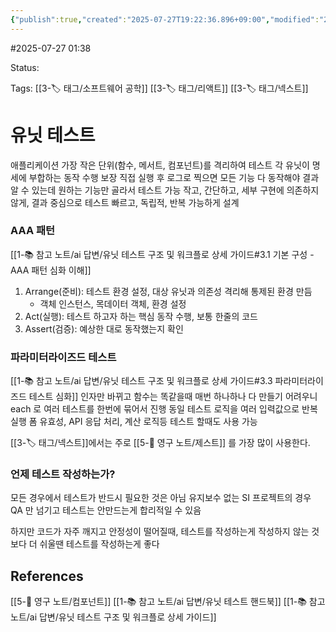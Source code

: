 ```yaml
---
{"publish":true,"created":"2025-07-27T19:22:36.896+09:00","modified":"2025-08-01T00:19:45.514+09:00","cssclasses":""}
---
```


#2025-07-27 01:38

Status: 

Tags: [[3-🏷️ 태그/소프트웨어 공학]] [[3-🏷️ 태그/리액트]] [[3-🏷️ 태그/넥스트]]

# 유닛 테스트
애플리케이션 가장 작은 단위(함수, 메서트, 컴포넌트)를 격리하여 테스트
각 유닛이 명세에 부합하는 동작 수행 보장
직접 실행 후 로그로 찍으면 모든 기능 다 동작해야 결과 알 수 있는데 원하는 기능만 골라서 테스트 가능
작고, 간단하고, 세부 구현에 의존하지 않게, 결과 중심으로 테스트
빠르고, 독립적, 반복 가능하게 설계

### AAA 패턴 
[[1-📚 참고 노트/ai 답변/유닛 테스트 구조 및 워크플로 상세 가이드#3.1 기본 구성 - AAA 패턴 심화 이해]]
1. Arrange(준비): 테스트 환경 설정, 대상 유닛과 의존성 격리해 통제된 환경 만듬
	- 객체 인스턴스, 목데이터 객체, 환경 설정
2. Act(실행): 테스트 하고자 하는 핵심 동작 수행, 보통 한줄의 코드
3. Assert(검증): 예상한 대로 동작했는지 확인

### 파라미터라이즈드 테스트
[[1-📚 참고 노트/ai 답변/유닛 테스트 구조 및 워크플로 상세 가이드#3.3 파라미터라이즈드 테스트 심화]]
인자만 바뀌고 함수는 똑같을때 매번 하나하나 다 만들기 어려우니 each 로 여러 테스트를 한번에 묶어서 진행
동일 테스트 로직을 여러 입력값으로 반복 실행
폼 유효성, API 응답 처리, 계산 로직등 테스트 할때도 사용 가능

[[3-🏷️ 태그/넥스트]]에서는 주로 [[5-💎 영구 노트/제스트]] 를 가장 많이 사용한다.

### 언제 테스트 작성하는가?
모든 경우에서 테스트가 반드시 필요한 것은 아님
유지보수 없는 SI 프로젝트의 경우 QA 만 넘기고 테스트는 안만드는게 합리적일 수 있음

하지만 코드가 자주 깨지고 안정성이 떨어질때, 
테스트를 작성하는게 작성하지 않는 것 보다 더 쉬울땐 테스트를 작성하는게 좋다


## References
 [[5-💎 영구 노트/컴포넌트]]
 [[1-📚 참고 노트/ai 답변/유닛 테스트 핸드북]]
 [[1-📚 참고 노트/ai 답변/유닛 테스트 구조 및 워크플로 상세 가이드]]